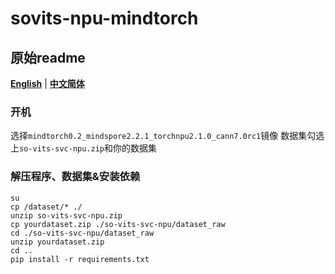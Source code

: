# sovits-npu-mindtorch

## 原始readme
[**English**](./README_sovits.md) | [**中文简体**](./README_zh_CN.md)

### 开机

选择`mindtorch0.2_mindspore2.2.1_torchnpu2.1.0_cann7.0rc1`镜像
数据集勾选上`so-vits-svc-npu.zip`和你的数据集

### 解压程序、数据集&安装依赖

```shell
su
cp /dataset/* ./
unzip so-vits-svc-npu.zip
cp yourdataset.zip ./so-vits-svc-npu/dataset_raw
cd ./so-vits-svc-npu/dataset_raw
unzip yourdataset.zip
cd ..
pip install -r requirements.txt
```